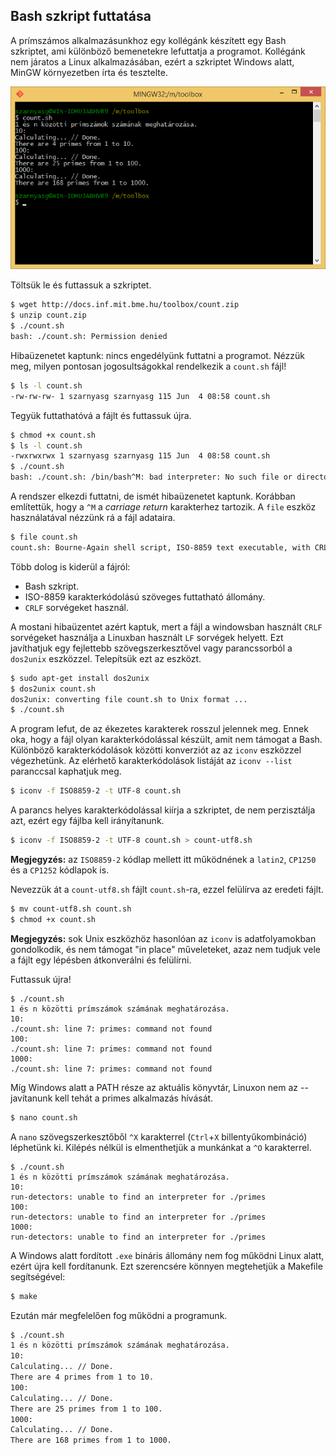 ## Bash szkript futtatása

A prímszámos alkalmazásunkhoz egy kollégánk készített egy Bash szkriptet, ami különböző bemenetekre lefuttatja a programot. Kollégánk nem járatos a Linux alkalmazásában, ezért a szkriptet Windows alatt, MinGW környezetben írta és tesztelte.

![A szkript futása MinGW-ben](img/mingw.png)

Töltsük le és futtassuk a szkriptet.

```bash
$ wget http://docs.inf.mit.bme.hu/toolbox/count.zip
$ unzip count.zip
$ ./count.sh
bash: ./count.sh: Permission denied
```

Hibaüzenetet kaptunk: nincs engedélyünk futtatni a programot. Nézzük meg, milyen pontosan jogosultságokkal rendelkezik a `count.sh` fájl!

```bash
$ ls -l count.sh
-rw-rw-rw- 1 szarnyasg szarnyasg 115 Jun  4 08:58 count.sh
```

Tegyük futtathatóvá a fájlt és futtassuk újra.

```bash
$ chmod +x count.sh
$ ls -l count.sh
-rwxrwxrwx 1 szarnyasg szarnyasg 115 Jun  4 08:58 count.sh
$ ./count.sh
bash: ./count.sh: /bin/bash^M: bad interpreter: No such file or directory
```

A rendszer elkezdi futtatni, de ismét hibaüzenetet kaptunk. Korábban említettük, hogy a `^M` a _carriage return_ karakterhez tartozik. A `file` eszköz használatával nézzünk rá a fájl adataira.

```bash
$ file count.sh
count.sh: Bourne-Again shell script, ISO-8859 text executable, with CRLF line terminators
```

Több dolog is kiderül a fájról:

* Bash szkript.
* ISO-8859 karakterkódolású szöveges futtatható állomány.
* `CRLF` sorvégeket használ.

A mostani hibaüzentet azért kaptuk, mert a fájl a windowsban használt `CRLF` sorvégeket használja a Linuxban használt `LF` sorvégek helyett. Ezt javíthatjuk egy fejlettebb szövegszerkesztővel vagy parancssorból a `dos2unix` eszközzel. Telepítsük ezt az eszközt.

```bash
$ sudo apt-get install dos2unix
$ dos2unix count.sh
dos2unix: converting file count.sh to Unix format ...
$ ./count.sh
```

A program lefut, de az ékezetes karakterek rosszul jelennek meg. Ennek oka, hogy a fájl olyan karakterkódolással készült, amit nem támogat a Bash. Különböző karakterkódolások közötti konverziót az az `iconv` eszközzel végezhetünk. Az elérhető karakterkódolások listáját az `iconv --list` paranccsal kaphatjuk meg.

```bash
$ iconv -f ISO8859-2 -t UTF-8 count.sh
```

A parancs helyes karakterkódolással kiírja a szkriptet, de nem perzisztálja azt, ezért egy fájlba kell irányítanunk.

```bash
$ iconv -f ISO8859-2 -t UTF-8 count.sh > count-utf8.sh
```

**Megjegyzés:** az `ISO8859-2` kódlap mellett itt működnének a `latin2`, `CP1250` és a `CP1252` kódlapok is.

Nevezzük át a `count-utf8.sh` fájlt `count.sh`-ra, ezzel felülírva az eredeti fájlt.

```bash
$ mv count-utf8.sh count.sh
$ chmod +x count.sh
```

**Megjegyzés:** sok Unix eszközhöz hasonlóan az `iconv` is adatfolyamokban gondolkodik, és nem támogat "in place" műveleteket, azaz nem tudjuk vele a fájlt egy lépésben átkonverálni és felülírni.

Futtassuk újra!

```
$ ./count.sh
1 és n közötti prímszámok számának meghatározása.
10:
./count.sh: line 7: primes: command not found
100:
./count.sh: line 7: primes: command not found
1000:
./count.sh: line 7: primes: command not found
```

Míg Windows alatt a PATH része az aktuális könyvtár, Linuxon nem az -- javítanunk kell tehát a primes alkalmazás hívását.

```bash
$ nano count.sh
```

A `nano` szövegszerkesztőből `^X` karakterrel \(`Ctrl`+`X` billentyűkombináció\) léphetünk ki. Kilépés nélkül is elmenthetjük a munkánkat a `^O` karakterrel.

```
$ ./count.sh
1 és n közötti prímszámok számának meghatározása.
10:
run-detectors: unable to find an interpreter for ./primes
100:
run-detectors: unable to find an interpreter for ./primes
1000:
run-detectors: unable to find an interpreter for ./primes
```

A Windows alatt fordított `.exe` bináris állomány nem fog működni Linux alatt, ezért újra kell fordítanunk. Ezt szerencsére könnyen megtehetjük a Makefile segítségével:

```bash
$ make
```

Ezután már megfelelően fog működni a programunk.

```bash
$ ./count.sh
1 és n közötti prímszámok számának meghatározása.
10:
Calculating... // Done.
There are 4 primes from 1 to 10.
100:
Calculating... // Done.
There are 25 primes from 1 to 100.
1000:
Calculating... // Done.
There are 168 primes from 1 to 1000.
```

